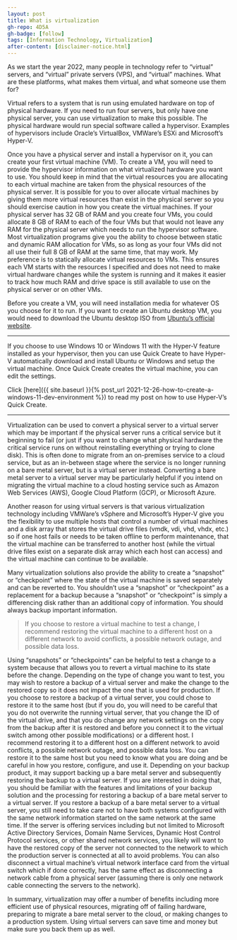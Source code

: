 ```yaml
---
layout: post
title: What is virtualization
gh-repo: 4D5A
gh-badge: [follow]
tags: [Information Technology, Virtualization]
after-content: [disclaimer-notice.html]
---
```

As we start the year 2022, many people in technology refer to “virtual” servers, and “virtual” private servers (VPS), and “virtual” machines. What are these platforms, what makes them virtual, and what someone use them for?

Virtual refers to a system that is run using emulated hardware on top of physical hardware. If you need to run four servers, but only have one physical server, you can use virtualization to make this possible. The physical hardware would run special software called a hypervisor. Examples of hypervisors include Oracle’s VirtualBox, VMWare’s ESXi and Microsoft’s Hyper-V.

Once you have a physical server and install a hypervisor on it, you can create your first virtual machine (VM). To create a VM, you will need to provide the hypervisor information on what virtualized hardware you want to use. You should keep in mind that the virtual resources you are allocating to each virtual machine are taken from the physical resources of the physical server. It is possible for you to over allocate virtual machines by giving them more virtual resources than exist in the physical server so you should exercise caution in how you create the virtual machines. If your physical server has 32 GB of RAM and you create four VMs, you could allocate 8 GB of RAM to each of the four VMs but that would not leave any RAM for the physical server which needs to run the hypervisor software. Most virtualization programs give you the ability to choose between static and dynamic RAM allocation for VMs, so as long as your four VMs did not all use their full 8 GB of RAM at the same time, that may work. My preference is to statically allocate virtual resources to VMs. This ensures each VM starts with the resources I specified and does not need to make virtual hardware changes while the system is running and it makes it easier to track how much RAM and drive space is still available to use on the physical server or on other VMs.

Before you create a VM, you will need installation media for whatever OS you choose for it to run. If you want to create an Ubuntu desktop VM, you would need to download the Ubuntu desktop ISO from [Ubuntu’s official website](https://ubuntu.com/download/desktop).

***

If you choose to use Windows 10 or Windows 11 with the Hyper-V feature installed as your hypervisor, then you can use Quick Create to have Hyper-V automatically download and install Ubuntu or Windows and setup the virtual machine. Once Quick Create creates the virtual machine, you can edit the settings.

Click [here]({{ site.baseurl }}{% post_url 2021-12-26-how-to-create-a-windows-11-dev-environment %}) to read my post on how to use Hyper-V’s Quick Create.

***

Virtualization can be used to convert a physical server to a virtual server which may be important if the physical server runs a critical service but it beginning to fail (or just if you want to change what physical hardware the critical service runs on without reinstalling everything or trying to clone disk). This is often done to migrate from an on-premises service to a cloud service, but as an in-between stage where the service is no longer running on a bare metal server, but is a virtual server instead. Converting a bare metal server to a virtual server may be particularly helpful if you intend on migrating the virtual machine to a cloud hosting service such as Amazon Web Services (AWS), Google Cloud Platform (GCP), or Microsoft Azure.

Another reason for using virtual servers is that various virtualization technology including VMWare’s vSphere and Microsoft’s Hyper-V give you the flexibility to use multiple hosts that control a number of virtual machines and a disk array that stores the virtual drive files (vmdk, vdi, vhd, vhdx, etc.) so if one host fails or needs to be taken offline to perform maintenance, that the virtual machine can be transferred to another host (while the virtual drive files exist on a separate disk array which each host can access) and the virtual machine can continue to be available.

Many virtualization solutions also provide the ability to create a “snapshot” or “checkpoint” where the state of the virtual machine is saved separately and can be reverted to. You shouldn’t use a “snapshot” or “checkpoint” as a replacement for a backup because a “snapshot” or “checkpoint” is simply a differencing disk rather than an additional copy of information. You should always backup important information.

>If you choose to restore a virtual machine to test a change, I recommend restoring the virtual machine to a different host on a different network to avoid conflicts, a possible network outage, and possible data loss.

Using “snapshots” or “checkpoints” can be helpful to test a change to a system because that allows you to revert a virtual machine to its state before the change. Depending on the type of change you want to test, you may wish to restore a backup of a virtual server and make the change to the restored copy so it does not impact the one that is used for production. If you choose to restore a backup of a virtual server, you could chose to restore it to the same host (but if you do, you will need to be careful that you do not overwrite the running virtual server, that you change the ID of the virtual drive, and that you do change any network settings on the copy from the backup after it is restored and before you connect it to the virtual switch among other possible modifications) or a different host. I recommend restoring it to a different host on a different network to avoid conflicts, a possible network outage, and possible data loss. You can restore it to the same host but you need to know what you are doing and be careful in how you restore, configure, and use it. Depending on your backup product, it may support backing up a bare metal server and subsequently restoring the backup to a virtual server. If you are interested in doing that, you should be familiar with the features and limitations of your backup solution and the processing for restoring a backup of a bare metal server to a virtual server. If you restore a backup of a bare metal server to a virtual server, you still need to take care not to have both systems configured with the same network information started on the same network at the same time. If the server is offering services including but not limited to Microsoft Active Directory Services, Domain Name Services, Dynamic Host Control Protocol services, or other shared network services, you likely will want to have the restored copy of the server not connected to the network to which the production server is connected at all to avoid problems. You can also disconnect a virtual machine’s virtual network interface card from the virtual switch which if done correctly, has the same effect as disconnecting a network cable from a physical server (assuming there is only one network cable connecting the servers to the network).

In summary, virtualization may offer a number of benefits including more efficient use of physical resources, migrating off of failing hardware, preparing to migrate a bare metal server to the cloud, or making changes to a production system. Using virtual servers can save time and money but make sure you back them up as well.